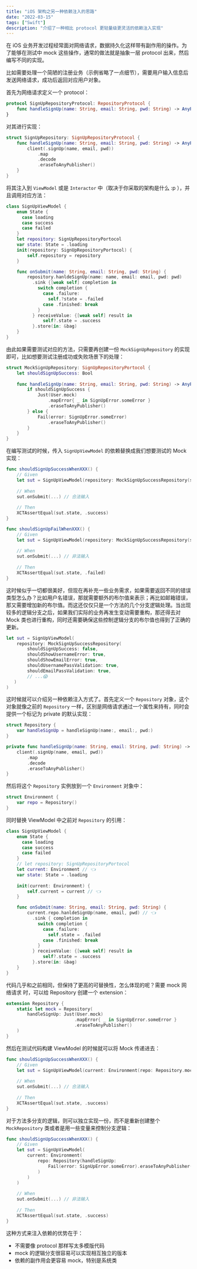 ```yaml
---
title: "iOS 架构之另一种依赖注入的思路"
date: "2022-03-15"
tags: ["Swift"]
description: "介绍了一种相比 protocol 更轻量级更灵活的依赖注入实现"
---
```


在 iOS 业务开发过程经常面对网络请求，数据持久化这样带有副作用的操作。为了能够在测试中 mock 这些操作，通常的做法就是抽象一层 protocol 出来，然后编写不同的实现。

比如需要处理一个简陋的注册业务（示例省略了一点细节），需要用户输入信息后发送网络请求，成功后返回对应用户对象。

首先为网络请求定义一个 protocol：

```swift
protocol SignUpRepositoryProtocol: RepositoryProtocol {
    func handleSignUp(name: String, email: String, pwd: String) -> AnyPublisher<User, Error> 
}
```

对其进行实现：

```swift
struct SignUpRepository: SignUpRepositoryProtocol {
    func handleSignUp(name: String, email: String, pwd: String) -> AnyPublisher<User, Error> {
        client(.signUp(name, email, pwd))
            .map
            .decode
            .eraseToAnyPublisher()
    }
}
```

将其注入到  `ViewModel` 或是 `Interactor` 中（取决于你采取的架构是什么 :p ），并且调用对应方法：

```swift
class SignUpViewModel {
    enum State {
      case loading
      case success
      case failed
    }
    let repository: SignUpRepositoryPortocol
    var state: State = .loading
    init(repository: SignUpRepositoryPortocol) {
        self.repository = repository
    }

    func onSubmit(name: String, email: String, pwd: String) {
        repository.hanldeSignUp(name: name, email: email, pwd: pwd)
          .sink {[weak self] completion in 
            switch completion {
              case .failure: 
                self.?state = .failed
              case .finished: break
            }
          } receiveValue: {[weak self] result in 
              self?.state = .success
          }.store(in: &bag)
    }
}
```

由此如果需要测试对应的方法，只需要再创建一份  `MockSignUpRepository` 的实现即可，比如想要测试注册成功或失败场景下的处理：

```swift
struct MockSignUpRepository: SignUpRepositoryPortocol {
    let shouldSignUpSuccess: Bool
    
    func handleSignUp(name: String, email: String, pwd: String) -> AnyPublisher<User, Error> {
        if shouldSignUpSuccess {
            Just(User.mock)
                .mapError{ _ in SignUpError.someError }
                .eraseToAnyPublisher()
        } else {
            Fail(error: SignUpError.someError)
                .eraseToAnyPublisher() 
        }
    }
}
```

在编写测试的时候，传入 `SignUpViewModel` 的依赖替换成我们想要测试的 Mock 实现：

```swift
func shouldSignUpSuccessWhenXXX() {
    // Given
    let sut = SignUpViewModel(repository: MockSignUpSuccessRepository(shouldSignUpSuccess: true))
  
    // When
    sut.onSubmit(...) // 合法输入
  
    // Then
    XCTAssertEqual(sut.state, .success)
}

func shouldSignUpFailWhenXXX() {
    // Given
    let sut = SignUpViewModel(repository: MockSignUpSuccessRepository(shouldSignUpSuccess: false))
  
    // When
    sut.onSubmit(...) // 非法输入
  
    // Then
    XCTAssertEqual(sut.state, .failed)
}
```

这时候似乎一切都很美好，但现在再补充一些业务需求，如果需要返回不同的错误类型怎么办？比如用户名错误，那就需要额外的布尔值来表示；再比如邮箱错误，那又需要增加新的布尔值。而这还仅仅只是一个方法的几个分支逻辑处理。当出现较多的逻辑分支之后，如果我们实际的业务再发生变动需要重构，那还得去对 Mock 类也进行重构，同时还需要确保这些控制逻辑分支的布尔值也得到了正确的更新。

```swift
let sut = SignUpViewModel(
    repository: MockSignUpSuccessRepository(
        shouldSignUpSuccess: false, 
        shouldShowUsernameError: true,
        shouldShowEmailError: true,
        shouldUsernamePassValidation: true,
        shouldEmailPassValidation: true,
        // ...😱
   )
)
```

这时候就可以介绍另一种依赖注入方式了。首先定义一个 `Repository` 对象，这个对象就像之前的 `Repository` 一样，区别是网络请求通过一个属性来持有，同时会提供一个标记为 private 的默认实现：

```swift
struct Repository {  
    var handleSignUp = handleSignUp(name:, email:, pwd:)
}

private func handleSignUp(name: String, email: String, pwd: String) -> AnyPublisher<User, Error> {
    client(.signUp(name, email, pwd))
        .map
        .decode
        .eraseToAnyPublisher()
}
```

然后将这个 `Repository` 实例放到一个 `Environment` 对象中：

```swift
struct Environment {
    var repo = Repository()
}
```

同时替换 ViewModel 中之前对 `Repository` 的引用：
```swift
class SignUpViewModel {
    enum State {
      case loading
      case success
      case failed
    }
    // let repository: SignUpRepositoryPortocol
    let current: Environment // 👈
    var state: State = .loading
    
    init(current: Environment) {
        self.current = current // 👈
    }

    func onSubmit(name: String, email: String, pwd: String) {
        current.repo.hanldeSignUp(name, email, pwd) // 👈
          .sink { completion in 
            switch completion {
              case .failure: 
                self.state = .failed
              case .finished: break
            }
          } receiveValue: {[weak self] result in 
              self?.state = .success
          }.store(in: &bag)
    }
}
```

代码几乎和之前相同，但保持了更高的可替换性，怎么体现的呢？需要 mock 网络请求 时，可以给 Repository 创建一个 extension：

```swift
extension Repository {
    static let mock = Repository(
        handleSignUp: Just(User.mock)
                          .mapError{ _ in SignUpError.someError }
                          .eraseToAnyPublisher()
    )
}
```

然后在测试代码构建 ViewModel 的时候就可以将 Mock 传递进去：

```swift
func shouldSignUpSuccessWhenXXX() {
    // Given
    let sut = SignUpViewModel(current: Environment(repo: Repository.mock))
  
    // When
    sut.onSubmit(...) // 合法输入
  
    // Then
    XCTAssertEqual(sut.state, .success)
}
```

对于方法多分支的逻辑，则可以独立实现一份，而不是重新创建整个  `MockRepository`  类或者是用一些变量来控制分支逻辑：

```swift
func shouldSignUpSuccessWhenXXX() {
    // Given
    let sut = SignUpViewModel(
        current: Environment(
            repo: Repository(handleSignUp: 
                Fail(error: SignUpError.someError).eraseToAnyPublisher()
            )
        )
    )
  
    // When
    sut.onSubmit(...) // 非法输入
  
    // Then
    XCTAssertEqual(sut.state, .success)
}
```

这种方式来注入依赖的优势在于：

- 不需要像 protocol 那样写太多模版代码
- mock 的逻辑分支很容易可以实现相互独立的版本
- 依赖的副作用会更容易 mock，特别是系统类